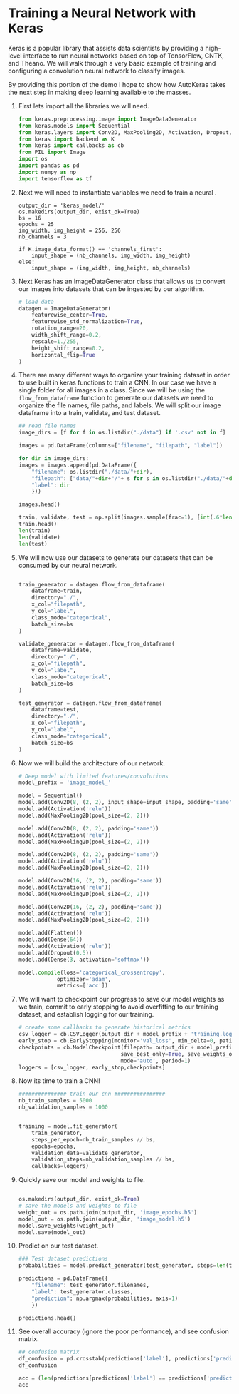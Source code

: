 # Training a Neural Network with Keras

Keras is a popular library that assists data scientists by providing a high-level interface to run neural networks based on top of TensorFlow, CNTK, and Theano. We will walk through a very basic example of training and configuring a convolution neural network to classify images. 

By providing this portion of the demo I hope to show how AutoKeras takes the next step in making deep learning available to the masses.  

1. First lets import all the libraries we will need. 
    ```python
    from keras.preprocessing.image import ImageDataGenerator
    from keras.models import Sequential
    from keras.layers import Conv2D, MaxPooling2D, Activation, Dropout, Flatten, Dense
    from keras import backend as K
    from keras import callbacks as cb
    from PIL import Image
    import os
    import pandas as pd
    import numpy as np
    import tensorflow as tf
    ```


1. Next we will need to instantiate variables we need to train a neural . 
    ```
    output_dir = 'keras_model/'
    os.makedirs(output_dir, exist_ok=True)
    bs = 16
    epochs = 25
    img_width, img_height = 256, 256
    nb_channels = 3

    if K.image_data_format() == 'channels_first':
        input_shape = (nb_channels, img_width, img_height)
    else:
        input_shape = (img_width, img_height, nb_channels)
    ```

1. Next Keras has an ImageDataGenerator class that allows us to convert our images into datasets that can be ingested by our algorithm.  
    ```python
    # load data
    datagen = ImageDataGenerator(
        featurewise_center=True,
        featurewise_std_normalization=True,
        rotation_range=20,
        width_shift_range=0.2,
        rescale=1./255,
        height_shift_range=0.2,
        horizontal_flip=True
    )
    ```

1. There are many different ways to organize your training dataset in order to use built in keras functions to train a CNN. In our case we have a single folder for all images in a class. Since we will be using the `flow_from_dataframe` function to generate our datasets we need to organize the file names, file paths, and labels. We will split our image dataframe into a train, validate, and test dataset. 
    ```python
    ## read file names
    image_dirs = [f for f in os.listdir("./data") if '.csv' not in f]

    images = pd.DataFrame(columns=["filename", "filepath", "label"])

    for dir in image_dirs:
    images = images.append(pd.DataFrame({
        "filename": os.listdir("./data/"+dir),
        "filepath": ["data/"+dir+"/"+ s for s in os.listdir("./data/"+dir) ],
        "label": dir
        }))

    images.head()

    train, validate, test = np.split(images.sample(frac=1), [int(.6*len(images)), int(.8*len(images))])
    train.head()
    len(train)
    len(validate)
    len(test)
    ```

1. We will now use our datasets to generate our datasets that can be consumed by our neural network.  
    ```python

    train_generator = datagen.flow_from_dataframe(
        dataframe=train,
        directory="./",
        x_col="filepath",
        y_col="label",
        class_mode="categorical",
        batch_size=bs
    )

    validate_generator = datagen.flow_from_dataframe(
        dataframe=validate,
        directory="./",
        x_col="filepath",
        y_col="label",
        class_mode="categorical",
        batch_size=bs
    )

    test_generator = datagen.flow_from_dataframe(
        dataframe=test,
        directory="./",
        x_col="filepath",
        y_col="label",
        class_mode="categorical",
        batch_size=bs
    )
    ```

1. Now we will build the architecture of our network. 
    ```python
    # Deep model with limited features/convolutions
    model_prefix = 'image_model_'

    model = Sequential()
    model.add(Conv2D(8, (2, 2), input_shape=input_shape, padding='same'))
    model.add(Activation('relu'))
    model.add(MaxPooling2D(pool_size=(2, 2)))

    model.add(Conv2D(8, (2, 2), padding='same'))
    model.add(Activation('relu'))
    model.add(MaxPooling2D(pool_size=(2, 2)))

    model.add(Conv2D(8, (2, 2), padding='same'))
    model.add(Activation('relu'))
    model.add(MaxPooling2D(pool_size=(2, 2)))

    model.add(Conv2D(16, (2, 2), padding='same'))
    model.add(Activation('relu'))
    model.add(MaxPooling2D(pool_size=(2, 2)))

    model.add(Conv2D(16, (2, 2), padding='same'))
    model.add(Activation('relu'))
    model.add(MaxPooling2D(pool_size=(2, 2)))

    model.add(Flatten())
    model.add(Dense(64))
    model.add(Activation('relu'))
    model.add(Dropout(0.5))
    model.add(Dense(3, activation='softmax'))

    model.compile(loss='categorical_crossentropy',
                optimizer='adam',
                metrics=['acc'])

    ```

1. We will want to checkpoint our progress to save our model weights as we train, commit to early stopping to avoid overfitting to our training dataset, and establish logging for our training. 
    ```python
    # create some callbacks to generate historical metrics
    csv_logger = cb.CSVLogger(output_dir + model_prefix + 'training.log')
    early_stop = cb.EarlyStopping(monitor='val_loss', min_delta=0, patience=20, verbose=1, mode='auto')
    checkpoints = cb.ModelCheckpoint(filepath= output_dir + model_prefix + 'weights.{epoch:02d}-{val_loss:.2f}.hdf5', monitor='val_loss', verbose=0, 
                                    save_best_only=True, save_weights_only=False, 
                                    mode='auto', period=1)
    loggers = [csv_logger, early_stop,checkpoints]

    ```

1. Now its time to train a CNN!
    ```python
    ############### train our cnn ################
    nb_train_samples = 5000
    nb_validation_samples = 1000


    training = model.fit_generator(
        train_generator,
        steps_per_epoch=nb_train_samples // bs,
        epochs=epochs,
        validation_data=validate_generator,
        validation_steps=nb_validation_samples // bs,
        callbacks=loggers)
    ```

1. Quickly save our model and weights to file. 
    ```python

    os.makedirs(output_dir, exist_ok=True)
    # save the models and weights to file
    weight_out = os.path.join(output_dir, 'image_epochs.h5')
    model_out = os.path.join(output_dir, 'image_model.h5')
    model.save_weights(weight_out)
    model.save(model_out)
    ```
1. Predict on our test dataset. 
    ```python 
    ### Test dataset predictions
    probabilities = model.predict_generator(test_generator, steps=len(test_generator.filenames)/bs, verbose=1)

    predictions = pd.DataFrame({
        "filename": test_generator.filenames,
        "label": test_generator.classes,
        "prediction": np.argmax(probabilities, axis=1)
        })

    predictions.head()
    ```

1. See overall accuracy (ignore the poor performance), and see confusion matrix.  
    ```python
    ## confusion matrix
    df_confusion = pd.crosstab(predictions['label'], predictions['prediction'])
    df_confusion

    acc = (len(predictions[predictions['label'] == predictions['prediction']]))/len(predictions)
    acc
    ```